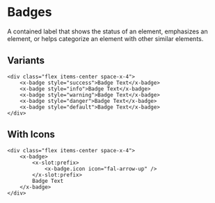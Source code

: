# Badges

A contained label that shows the status of an element, emphasizes an element, or helps categorize an element with other similar elements.

## Variants

```blade-component-code
<div class="flex items-center space-x-4">
    <x-badge style="success">Badge Text</x-badge>
    <x-badge style="info">Badge Text</x-badge>
    <x-badge style="warning">Badge Text</x-badge>
    <x-badge style="danger">Badge Text</x-badge>
    <x-badge style="default">Badge Text</x-badge>
</div>
```

## With Icons

```blade-component-code
<div class="flex items-center space-x-4">
    <x-badge>
        <x-slot:prefix>
            <x-badge.icon icon="fal-arrow-up" />
        </x-slot:prefix>
        Badge Text
    </x-badge>
</div>
```
